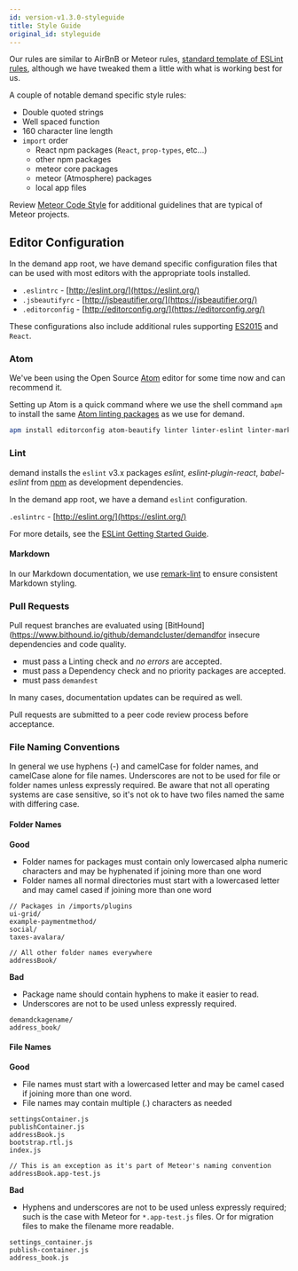 ```yaml
---
id: version-v1.3.0-styleguide
title: Style Guide
original_id: styleguide
---
```

    
Our rules are similar to AirBnB or Meteor rules, [standard template of ESLint rules](https://www.npmjs.com/package/eslint-config-airbnb), although we have tweaked them a little with what is working best for us.

A couple of notable demand specific style rules:

* Double quoted strings
* Well spaced function
* 160 character line length
* `import` order
  * React npm packages (`React`, `prop-types`, etc...)
  * other npm packages
  * meteor core packages
  * meteor (Atmosphere) packages
  * local app files

Review [Meteor Code Style](https://guide.meteor.com/code-style.html) for additional guidelines that are typical of Meteor projects.

## Editor Configuration

In the demand app root, we have demand specific configuration files that can be used with most editors with the appropriate tools installed.

* `.eslintrc` - [http://eslint.org/](https://eslint.org/)
* `.jsbeautifyrc` - [http://jsbeautifier.org/](https://jsbeautifier.org/)
* `.editorconfig` - [http://editorconfig.org/](https://editorconfig.org/)

These configurations also include additional rules supporting [ES2015](https://docs.meteor.com/packages/ecmascript.html#Supported-ES2015-Features) and `React`.

### Atom

We've been using the Open Source [Atom](https://atom.io/) editor for some time now and can recommend it.

Setting up Atom is a quick command where we use the shell command `apm` to install the same [Atom linting packages](https://atom.io/users/AtomLinter) as we use for demand.

```sh
apm install editorconfig atom-beautify linter linter-eslint linter-markdown linter-jsonlint linter-docker
```

### Lint

demand installs the `eslint` v3.x packages _eslint_, _eslint-plugin-react_, _babel-eslint_ from [npm](https://www.npmjs.com/) as development dependencies.

In the demand app root, we have a demand `eslint` configuration.

`.eslintrc` - [http://eslint.org/](https://eslint.org/)

For more details, see the [ESLint Getting Started Guide](http://eslint.org/docs/user-guide/getting-started).

#### Markdown

In our Markdown documentation, we use [remark-lint](https://github.com/wooorm/remark-lint) to ensure consistent Markdown styling.

### Pull Requests

Pull request branches are evaluated using \[BitHound\](https://www.bithound.io/github/demandcluster/demandfor insecure dependencies and code quality.

* must pass a Linting check and _no errors_ are accepted.
* must pass a Dependency check and no priority packages are accepted.
* must pass `demandest`

In many cases, documentation updates can be required as well.

Pull requests are submitted to a peer code review process before acceptance.

### File Naming Conventions

In general we use hyphens (-) and camelCase for folder names, and camelCase alone for file names. Underscores are not to be used for file or folder names unless expressly required.  Be aware that not all operating systems are case sensitive, so it's not ok to have two files named the same with differing case.

#### Folder Names

**Good**

* Folder names for packages must contain only lowercased alpha numeric characters and may be hyphenated if joining more than one word
* Folder names all normal directories must start with a lowercased letter and may camel cased if joining more than one word

```
// Packages in /imports/plugins
ui-grid/
example-paymentmethod/
social/
taxes-avalara/

// All other folder names everywhere
addressBook/

```

**Bad**

* Package name should contain hyphens to make it easier to read.
* Underscores are not to be used unless expressly required.

```
demandckagename/
address_book/
```

#### File Names

**Good**

* File names must start with a lowercased letter and may be camel cased if joining more than one word.
* File names may contain multiple (.) characters as needed

```
settingsContainer.js
publishContainer.js
addressBook.js
bootstrap.rtl.js
index.js

// This is an exception as it's part of Meteor's naming convention
addressBook.app-test.js
```

**Bad**

* Hyphens and underscores are not to be used unless expressly required; such is the case with Meteor for `*.app-test.js` files. Or for migration files to make the filename more readable.

```
settings_container.js
publish-container.js
address_book.js
```
